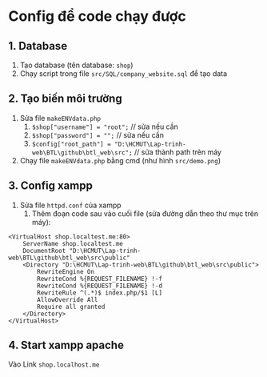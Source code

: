 # Config để code chạy được
## 1. Database
1. Tạo database (tên database: `shop`)
2. Chạy script trong file `src/SQL/company_website.sql` để tạo data
## 2. Tạo biến môi trường
1. Sửa file `makeENVdata.php`
	1. `$shop["username"] = "root";` // sửa nếu cần
	2. `$shop["password"] = "";` // sửa nếu cần
	3. `$config["root_path"] = "D:\HCMUT\Lap-trinh-web\BTL\github\btl_web\src";` // sửa thành path trên máy
2. Chạy file `makeENVdata.php` bằng cmd (như hình `src/demo.png`)
## 3. Config xampp
1. Sửa file `httpd.conf` của xampp
	1. Thêm đoạn code sau vào cuối file (sửa đường dẫn theo thư mục trên máy):
```
<VirtualHost shop.localtest.me:80>
    ServerName shop.localtest.me
    DocumentRoot "D:\HCMUT\Lap-trinh-web\BTL\github\btl_web\src\public"
    <Directory "D:\HCMUT\Lap-trinh-web\BTL\github\btl_web\src\public">
        RewriteEngine On
        RewriteCond %{REQUEST_FILENAME} !-f
        RewriteCond %{REQUEST_FILENAME} !-d
        RewriteRule ^(.*)$ index.php/$1 [L]
        AllowOverride All
        Require all granted
    </Directory>
</VirtualHost>
```
## 4. Start xampp apache
Vào Link `shop.localhost.me`
